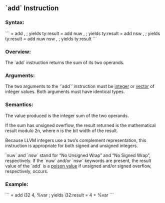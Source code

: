 ## \`add\` Instruction
### Syntax:
\`\`\`
<result> = add <ty> <op1>, <op2>          ; yields ty:result
<result> = add nuw <ty> <op1>, <op2>      ; yields ty:result
<result> = add nsw <ty> <op1>, <op2>      ; yields ty:result
<result> = add nuw nsw <ty> <op1>, <op2>  ; yields ty:result
\`\`\`
### Overview:
The \`add\` instruction returns the sum of its two operands.
### Arguments:

The two arguments to the ‘\`add\`’ instruction must be [integer](#t-integer) or [vector](#t-vector) of integer values. Both arguments must have identical types.

### Semantics:

The value produced is the integer sum of the two operands.

If the sum has unsigned overflow, the result returned is the mathematical result modulo 2n, where n is the bit width of the result.

Because LLVM integers use a two’s complement representation, this instruction is appropriate for both signed and unsigned integers.

\`nuw\` and \`nsw\` stand for “No Unsigned Wrap” and “No Signed Wrap”, respectively. If the \`nuw\` and/or \`nsw\` keywords are present, the result value of the \`add\` is a [poison value](#poisonvalues) if unsigned and/or signed overflow, respectively, occurs.

### Example:

\`\`\`
<result> = add i32 4, %var          ; yields i32:result = 4 + %var
\`\`\`